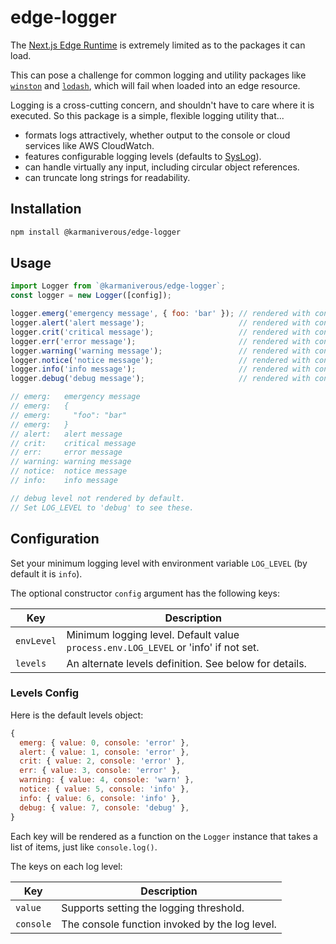 # edge-logger

The [Next.js Edge Runtime](https://nextjs.org/docs/api-reference/edge-runtime) is extremely limited as to the packages it can load.

This can pose a challenge for common logging and utility packages like [`winston`](https://www.npmjs.com/package/winston) and [`lodash`](https://www.npmjs.com/package/lodash), which will fail when loaded into an edge resource.

Logging is a cross-cutting concern, and shouldn't have to care where it is executed. So this package is a simple, flexible logging utility that...

- formats logs attractively, whether output to the console or cloud services like AWS CloudWatch.
- features configurable logging levels (defaults to [SysLog](https://en.wikipedia.org/wiki/Syslog#Severity_level)).
- can handle virtually any input, including circular object references.
- can truncate long strings for readability.

## Installation

```bash
npm install @karmaniverous/edge-logger
```

## Usage

```js
import Logger from `@karmaniverous/edge-logger`;
const logger = new Logger([config]);

logger.emerg('emergency message', { foo: 'bar' }); // rendered with console.error()
logger.alert('alert message');                     // rendered with console.error()
logger.crit('critical message');                   // rendered with console.error()
logger.err('error message');                       // rendered with console.error()
logger.warning('warning message');                 // rendered with console.warn()
logger.notice('notice message');                   // rendered with console.info()
logger.info('info message');                       // rendered with console.info()
logger.debug('debug message');                     // rendered with console.debug()

// emerg:   emergency message
// emerg:   {
// emerg:     "foo": "bar"
// emerg:   }
// alert:   alert message
// crit:    critical message
// err:     error message
// warning: warning message
// notice:  notice message
// info:    info message

// debug level not rendered by default.
// Set LOG_LEVEL to 'debug' to see these.
```

## Configuration

Set your minimum logging level with environment variable `LOG_LEVEL` (by default it is `info`).

The optional constructor `config` argument has the following keys:

| Key        | Description                                                                        |
| ---------- | ---------------------------------------------------------------------------------- |
| `envLevel` | Minimum logging level. Default value `process.env.LOG_LEVEL` or 'info' if not set. |
| `levels`   | An alternate levels definition. See below for details.                             |

### Levels Config

Here is the default levels object:

```js
{
  emerg: { value: 0, console: 'error' },
  alert: { value: 1, console: 'error' },
  crit: { value: 2, console: 'error' },
  err: { value: 3, console: 'error' },
  warning: { value: 4, console: 'warn' },
  notice: { value: 5, console: 'info' },
  info: { value: 6, console: 'info' },
  debug: { value: 7, console: 'debug' },
}
```

Each key will be rendered as a function on the `Logger` instance that takes a list of items, just like `console.log()`.

The keys on each log level:

| Key       | Description                                    |
| --------- | ---------------------------------------------- |
| `value`   | Supports setting the logging threshold.        |
| `console` | The console function invoked by the log level. |
